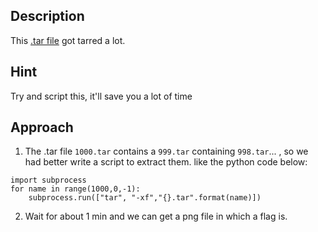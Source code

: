 ## Description
This [.tar file](https://jupiter.challenges.picoctf.org/static/52084b5ad360b25f9af83933114324e0/1000.tar) got tarred a lot.
## Hint
Try and script this, it'll save you a lot of time
## Approach
1. The .tar file `1000.tar` contains a `999.tar` containing `998.tar`... , so we had better write a script to extract them. like the python code below:
```
import subprocess
for name in range(1000,0,-1):
    subprocess.run(["tar", "-xf","{}.tar".format(name)])
```
2. Wait for about 1 min and we can get a png file in which a flag is.
